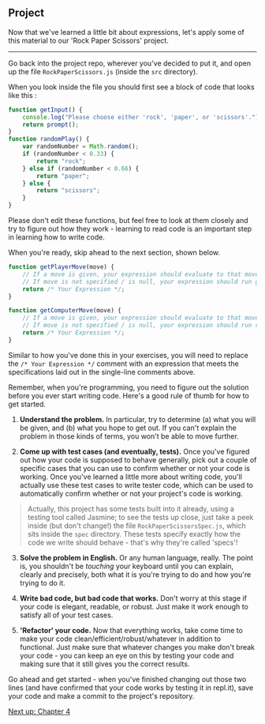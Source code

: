## Project

Now that we've learned a little bit about expressions, let's apply some of this material to our 'Rock Paper Scissors' project.

- - - - - - - - - - - - - - - - - - - - - - - - - - - - - - - - - - - - - - - - - - - - - - - - - - - - - - - - - - - - - - -

Go back into the project repo, wherever you've decided to put it, and open up the file `RockPaperScissors.js` (inside the `src` directory).

When you look inside the file you should first see a block of code that looks like this :
```javascript
function getInput() {
    console.log("Please choose either 'rock', 'paper', or 'scissors'.")
    return prompt();
}
function randomPlay() {
    var randomNumber = Math.random();
    if (randomNumber < 0.33) {
        return "rock";
    } else if (randomNumber < 0.66) {
        return "paper";
    } else {
        return "scissors";
    }
}
```
Please don't edit these functions, but feel free to look at them closely and try to figure out how they work - learning to read code is an important step in learning how to write code.

When you're ready, skip ahead to the next section, shown below.
```javascript
function getPlayerMove(move) {
    // If a move is given, your expression should evaluate to that move.
    // If move is not specified / is null, your expression should run getInput()
    return /* Your Expression */;
}

function getComputerMove(move) {
    // If a move is given, your expression should evaluate to that move.
    // If move is not specified / is null, your expression should run randomPlay()
    return /* Your Expression */;
}
```
Similar to how you've done this in your exercises, you will need to replace the `/* Your Expression */` comment with an expression that meets the specifications laid out in the single-line comments above.

Remember, when you're programming, you need to figure out the solution before you ever start writing code. Here's a good rule of thumb for how to get started.

1. **Understand the problem.** In particular, try to determine (a) what you will be given, and (b) what you hope to get out. If you can't explain the problem in those kinds of terms, you won't be able to move further.

2. **Come up with test cases (and eventually, tests).** Once you've figured out how your code is supposed to behave generally, pick out a couple of specific cases that you can use to confirm whether or not your code is working. Once you've learned a little more about writing code, you'll actually use these test cases to write tester code, which can be used to automatically confirm whether or not your project's code is working.
> Actually, this project has some tests built into it already, using a testing tool called Jasmine; to see the tests up close, just take a peek inside (but don't change!) the file `RockPaperScissorsSpec.js`, which sits inside the `spec` directory. These tests specify exactly how the code we write should behave - that's why they're called 'specs'!

3. **Solve the problem in English.** Or any human language, really. The point is, you shouldn't be *touching* your keyboard until you can explain, clearly and precisely, both what it is you're trying to do and how you're trying to do it.

4. **Write bad code, but bad code that works.** Don't worry at this stage if your code is elegant, readable, or robust. Just make it work enough to satisfy all of your test cases.

5. **'Refactor' your code.** Now that everything works, take come time to make your code clean/efficient/robust/whatever in addition to functional. Just make sure that whatever changes you make don't break your code - you can keep an eye on this by testing your code and making sure that it still gives you the correct results.

Go ahead and get started - when you've finished changing out those two lines (and have confirmed that your code works by testing it in repl.it), save your code and make a commit to the project's repository.

[Next up: Chapter 4]()
